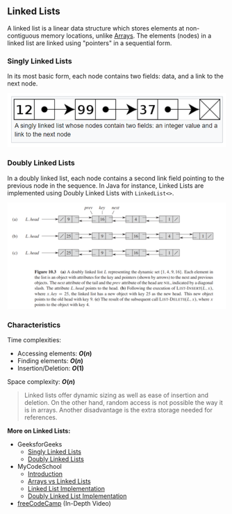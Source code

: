 ## Linked Lists
A linked list is a linear data structure which stores elements at non-contiguous memory locations,
unlike [Arrays](https://github.com/ybrenning/algodat_practice/tree/master/data_structures/arrays).
The elements (nodes) in a linked list are linked using "pointers" in a sequential form. 

### Singly Linked Lists
In its most basic form, each node contains two fields: data, and a link to the next node.

![Source: Wikipedia](media/singly_linked_lists.png)

### Doubly Linked Lists
In a doubly linked list, each node contains a second link field pointing to the previous node in the sequence.
In Java for instance, Linked Lists are implemented using Doubly Linked Lists with `LinkedList<>`.

![Source: Introduction to Algorithms](media/linked_lists.png)

### Characteristics
Time complexities:
* Accessing elements: **$O(n)$**
* Finding elements: **$O(n)$**
* Insertion/Deletion: **$O(1)$**

Space complexity: **$O(n)$**

> Linked lists offer dynamic sizing as well as ease of insertion and deletion. On the other hand, random access
> is not possible the way it is in arrays. Another disadvantage is the extra storage needed for references.

**More on Linked Lists:**
* GeeksforGeeks
  * [Singly Linked Lists](https://www.geeksforgeeks.org/linked-list-set-1-introduction/)
  * [Doubly Linked Lists](https://www.geeksforgeeks.org/doubly-linked-list/)
* MyCodeSchool
  * [Introduction](https://www.youtube.com/watch?v=NobHlGUjV3g&list=PL2_aWCzGMAwI3W_JlcBbtYTwiQSsOTa6P&index=3&ab_channel=mycodeschool)
  * [Arrays vs Linked Lists](https://www.youtube.com/watch?v=lC-yYCOnN8Q&list=PL2_aWCzGMAwI3W_JlcBbtYTwiQSsOTa6P&index=4&ab_channel=mycodeschool)
  * [Linked List Implementation](https://www.youtube.com/watch?v=vcQIFT79_50&list=PL2_aWCzGMAwI3W_JlcBbtYTwiQSsOTa6P&index=5&ab_channel=mycodeschool)
  * [Doubly Linked List Implementation](https://www.youtube.com/watch?v=VOQNf1VxU3Q&list=PL2_aWCzGMAwI3W_JlcBbtYTwiQSsOTa6P&index=13&ab_channel=mycodeschool)
* [freeCodeCamp](https://youtu.be/Hj_rA0dhr2I) (In-Depth Video)

